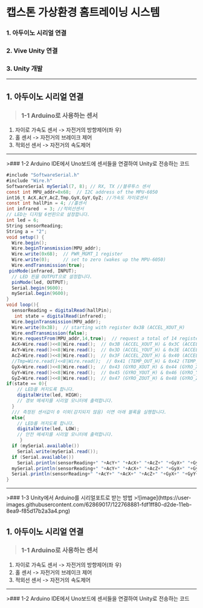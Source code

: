 캡스톤 가상환경 홈트레이닝 시스템
===================================   
### 1. 아두이노 시리얼 연결
### 2. Vive Unity 연결
### 3. Unity 개발 


<hr/>   

## 1. 아두이노 시리얼 연결
>### 1-1 Arduino로 사용하는 센서
1. 자이로 가속도 센서 -> 자전거의 방향제어(좌 우)
2. 홀 센서 -> 자전거의 브레이크 제어
3. 적외선 센서 -> 자전거의 속도제어
<hr/>   
>### 1-2 Arduino IDE에서 Uno보드에 센서들을 연결하여 Unity로 전송하는 코드

```cs
#include "SoftwareSerial.h"
#include "Wire.h"
SoftwareSerial mySerial(7, 8); // RX, TX //블루투스 센서
const int MPU_addr=0x68;  // I2C address of the MPU-6050
int16_t AcX,AcY,AcZ,Tmp,GyX,GyY,GyZ; //가속도 자이로센서
const int hallPin = 4; //홀센서
int infrared  = 3; //적외선센서
// LED는 디지털 6번핀으로 설정합니다.
int led = 6;
String sensorReading;   
String a = "2";
void setup() {
  Wire.begin();
  Wire.beginTransmission(MPU_addr);
  Wire.write(0x6B);  // PWR_MGMT_1 register
  Wire.write(0);     // set to zero (wakes up the MPU-6050)
  Wire.endTransmission(true);
 pinMode(infrared, INPUT);
  // LED 핀을 OUTPUT으로 설정합니다.
  pinMode(led, OUTPUT);
  Serial.begin(9600);
  mySerial.begin(9600);
}
void loop(){
  sensorReading = digitalRead(hallPin); 
   int state = digitalRead(infrared);
  Wire.beginTransmission(MPU_addr);
  Wire.write(0x3B);  // starting with register 0x3B (ACCEL_XOUT_H)
  Wire.endTransmission(false);
  Wire.requestFrom(MPU_addr,14,true);  // request a total of 14 registers
  AcX=Wire.read()<<8|Wire.read();  // 0x3B (ACCEL_XOUT_H) & 0x3C (ACCEL_XOUT_L)    
  AcY=Wire.read()<<8|Wire.read();  // 0x3D (ACCEL_YOUT_H) & 0x3E (ACCEL_YOUT_L)
  AcZ=Wire.read()<<8|Wire.read();  // 0x3F (ACCEL_ZOUT_H) & 0x40 (ACCEL_ZOUT_L)
  //Tmp=Wire.read()<<8|Wire.read();  // 0x41 (TEMP_OUT_H) & 0x42 (TEMP_OUT_L)
  GyX=Wire.read()<<8|Wire.read();  // 0x43 (GYRO_XOUT_H) & 0x44 (GYRO_XOUT_L)
  GyY=Wire.read()<<8|Wire.read();  // 0x45 (GYRO_YOUT_H) & 0x46 (GYRO_YOUT_L)
  GyZ=Wire.read()<<8|Wire.read();  // 0x47 (GYRO_ZOUT_H) & 0x48 (GYRO_ZOUT_L)
if(state == 0){
    // LED를 켜지도록 합니다.
    digitalWrite(led, HIGH);
    // 경보 메세지를 시리얼 모니터에 출력합니다.
  }
  /// 측정된 센서값이 0 이외(감지되지 않음) 이면 아래 블록을 실행합니다.
  else{
    // LED를 꺼지도록 합니다.
    digitalWrite(led, LOW);
    // 안전 메세지를 시리얼 모니터에 출력합니다.
     }
  if (mySerial.available())
    Serial.write(mySerial.read());
  if (Serial.available())
    Serial.println(sensorReading+" "+AcY+" "+AcX+" "+AcZ+" "+GyX+" "+GyY+" "+GyZ+" "+state);
  mySerial.println(sensorReading+" "+AcY+" "+AcX+" "+AcZ+" "+GyX+" "+GyY+" "+GyZ+" "+state);
  Serial.println(sensorReading+" "+AcY+" "+AcX+" "+AcZ+" "+GyX+" "+GyY+" "+GyZ+" "+state);
}
```
<hr/>   
>### 1-3 Unity에서 Arduino를 시리얼포트로 받는 방법
>![image](https://user-images.githubusercontent.com/62869017/122768881-fdf1ff80-d2de-11eb-8ea9-f85d17b2a3a4.png)















## 1. 아두이노 시리얼 연결
>### 1-1 Arduino로 사용하는 센서
1. 자이로 가속도 센서 -> 자전거의 방향제어(좌 우)
2. 홀 센서 -> 자전거의 브레이크 제어
3. 적외선 센서 -> 자전거의 속도제어
<hr/>   
>### 1-2 Arduino IDE에서 Uno보드에 센서들을 연결하여 Unity로 전송하는 코드
